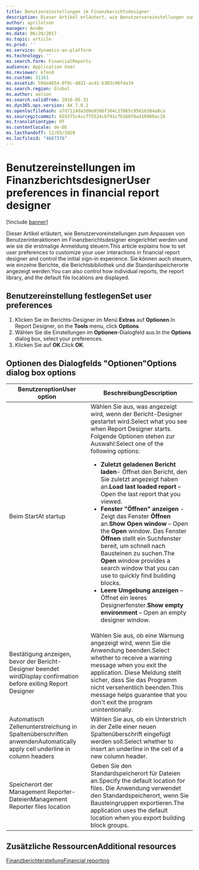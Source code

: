 ```yaml
---
title: Benutzereinstellungen im Finanzberichtsdesigner
description: Dieser Artikel erläutert, wie Benutzervoreinstellungen zum Anpassen von Benutzerinteraktionen im Finanzberichtsdesigner eingerichtet werden und wie sie die erstmalige Anmeldung steuern. Sie können auch steuern, wie einzelne Berichte, die Berichtsbibliothek und die Standardspeicherorte angezeigt werden.
author: aprilolson
manager: AnnBe
ms.date: 06/20/2017
ms.topic: article
ms.prod: ''
ms.service: dynamics-ax-platform
ms.technology: ''
ms.search.form: FinancialReports
audience: Application User
ms.reviewer: kfend
ms.custom: 31161
ms.assetid: 59da4854-0f8c-4021-acd1-b303c06f4a34
ms.search.region: Global
ms.author: aolson
ms.search.validFrom: 2016-05-31
ms.dyn365.ops.version: AX 7.0.1
ms.openlocfilehash: a7d7124da3d0e9596f364c17065c95610384a8ca
ms.sourcegitcommit: 659375c4cc7f5524cbf91cf6160f6a410960ac16
ms.translationtype: HT
ms.contentlocale: de-DE
ms.lasthandoff: 12/05/2020
ms.locfileid: "4687376"
---
```

# <a name="user-preferences-in-financial-report-designer"></a><span data-ttu-id="e93f7-104">Benutzereinstellungen im Finanzberichtsdesigner</span><span class="sxs-lookup"><span data-stu-id="e93f7-104">User preferences in financial report designer</span></span>

[!include [banner](../includes/banner.md)]

<span data-ttu-id="e93f7-105">Dieser Artikel erläutert, wie Benutzervoreinstellungen zum Anpassen von Benutzerinteraktionen im Finanzberichtsdesigner eingerichtet werden und wie sie die erstmalige Anmeldung steuern.</span><span class="sxs-lookup"><span data-stu-id="e93f7-105">This article explains how to set user preferences to customize your user interactions in financial report designer and control the initial sign-in experience.</span></span> <span data-ttu-id="e93f7-106">Sie können auch steuern, wie einzelne Berichte, die Berichtsbibliothek und die Standardspeicherorte angezeigt werden.</span><span class="sxs-lookup"><span data-stu-id="e93f7-106">You can also control how individual reports, the report library, and the default file locations are displayed.</span></span>

## <a name="set-user-preferences"></a><span data-ttu-id="e93f7-107">Benutzereinstellung festlegen</span><span class="sxs-lookup"><span data-stu-id="e93f7-107">Set user preferences</span></span>

1. <span data-ttu-id="e93f7-108">Klicken Sie im Berichts-Designer im Menü **Extras** auf **Optionen**.</span><span class="sxs-lookup"><span data-stu-id="e93f7-108">In Report Designer, on the **Tools** menu, click **Options**.</span></span>
2. <span data-ttu-id="e93f7-109">Wählen Sie die Einstellungen im **Optionen**-Dialogfeld aus.</span><span class="sxs-lookup"><span data-stu-id="e93f7-109">In the **Options** dialog box, select your preferences.</span></span>
3. <span data-ttu-id="e93f7-110">Klicken Sie auf **OK**.</span><span class="sxs-lookup"><span data-stu-id="e93f7-110">Click **OK**.</span></span>

## <a name="options-dialog-box-options"></a><span data-ttu-id="e93f7-111">Optionen des Dialogfelds "Optionen"</span><span class="sxs-lookup"><span data-stu-id="e93f7-111">Options dialog box options</span></span>
<table>
<thead>
<tr>
<th><span data-ttu-id="e93f7-112">Benutzeroption</span><span class="sxs-lookup"><span data-stu-id="e93f7-112">User option</span></span></th>
<th><span data-ttu-id="e93f7-113">Beschreibung</span><span class="sxs-lookup"><span data-stu-id="e93f7-113">Description</span></span></th>
</tr>
</thead>
<tbody>
<tr>
<td><span data-ttu-id="e93f7-114">Beim Start</span><span class="sxs-lookup"><span data-stu-id="e93f7-114">At startup</span></span></td>
<td><span data-ttu-id="e93f7-115">Wählen Sie aus, was angezeigt wird, wenn der Bericht-Designer gestartet wird.</span><span class="sxs-lookup"><span data-stu-id="e93f7-115">Select what you see when Report Designer starts.</span></span> <span data-ttu-id="e93f7-116">Folgende Optionen stehen zur Auswahl:</span><span class="sxs-lookup"><span data-stu-id="e93f7-116">Select one of the following options:</span></span>
<ul>
<li><span data-ttu-id="e93f7-117"><strong>Zuletzt geladenen Bericht laden</strong>- Öffnet den Bericht, den Sie zuletzt angezeigt haben an.</span><span class="sxs-lookup"><span data-stu-id="e93f7-117"><strong>Load last loaded report</strong> – Open the last report that you viewed.</span></span></li>
<li><span data-ttu-id="e93f7-118"><strong>Fenster "Öffnen" anzeigen</strong> - Zeigt das Fenster <strong>Öffnen</strong> an.</span><span class="sxs-lookup"><span data-stu-id="e93f7-118"><strong>Show Open window</strong> – Open the <strong>Open</strong> window.</span></span> <span data-ttu-id="e93f7-119">Das Fenster <strong>Öffnen</strong> stellt ein Suchfenster bereit, um schnell nach Bausteinen zu suchen.</span><span class="sxs-lookup"><span data-stu-id="e93f7-119">The <strong>Open</strong> window provides a search window that you can use to quickly find building blocks.</span></span></li>
<li><span data-ttu-id="e93f7-120"><strong>Leere Umgebung anzeigen</strong> – Öffnet ein leeres Designerfenster.</span><span class="sxs-lookup"><span data-stu-id="e93f7-120"><strong>Show empty environment</strong> – Open an empty designer window.</span></span></li>
</ul></td>
</tr>
<tr>
<td><span data-ttu-id="e93f7-121">Bestätigung anzeigen, bevor der Bericht-Designer beendet wird</span><span class="sxs-lookup"><span data-stu-id="e93f7-121">Display confirmation before exiting Report Designer</span></span></td>
<td><span data-ttu-id="e93f7-122">Wählen Sie aus, ob eine Warnung angezeigt wird, wenn Sie die Anwendung beenden.</span><span class="sxs-lookup"><span data-stu-id="e93f7-122">Select whether to receive a warning message when you exit the application.</span></span> <span data-ttu-id="e93f7-123">Diese Meldung stellt sicher, dass Sie das Programm nicht versehentlich beenden.</span><span class="sxs-lookup"><span data-stu-id="e93f7-123">This message helps guarantee that you don't exit the program unintentionally.</span></span></td>
</tr>
<tr>
<td><span data-ttu-id="e93f7-124">Automatisch Zellenunterstreichung in Spaltenüberschriften anwenden</span><span class="sxs-lookup"><span data-stu-id="e93f7-124">Automatically apply cell underline in column headers</span></span></td>
<td><span data-ttu-id="e93f7-125">Wählen Sie aus, ob ein Unterstrich in der Zelle einer neuen Spaltenüberschrift eingefügt werden soll.</span><span class="sxs-lookup"><span data-stu-id="e93f7-125">Select whether to insert an underline in the cell of a new column header.</span></span></td>
</tr>
<tr>
<td><span data-ttu-id="e93f7-126">Speicherort der Management Reporter-Dateien</span><span class="sxs-lookup"><span data-stu-id="e93f7-126">Management Reporter files location</span></span></td>
<td><span data-ttu-id="e93f7-127">Geben Sie den Standardspeicherort für Dateien an.</span><span class="sxs-lookup"><span data-stu-id="e93f7-127">Specify the default location for files.</span></span> <span data-ttu-id="e93f7-128">Die Anwendung verwendet den Standardspeicherort, wenn Sie Bausteingruppen exportieren.</span><span class="sxs-lookup"><span data-stu-id="e93f7-128">The application uses the default location when you export building block groups.</span></span></td>
</tr>
</tbody>
</table>

## <a name="additional-resources"></a><span data-ttu-id="e93f7-129">Zusätzliche Ressourcen</span><span class="sxs-lookup"><span data-stu-id="e93f7-129">Additional resources</span></span>

[<span data-ttu-id="e93f7-130">Finanzberichterstellung</span><span class="sxs-lookup"><span data-stu-id="e93f7-130">Financial reporting</span></span>](financial-reporting-intro.md)
